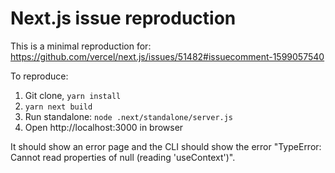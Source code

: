 # Next.js issue reproduction

This is a minimal reproduction for: https://github.com/vercel/next.js/issues/51482#issuecomment-1599057540

To reproduce:

1. Git clone, `yarn install`
2. `yarn next build`
3. Run standalone: `node .next/standalone/server.js `
4. Open http://localhost:3000 in browser

It should show an error page and the CLI should show the error "TypeError: Cannot read properties of null (reading 'useContext')".

